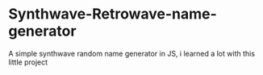 # Synthwave-Retrowave-name-generator

A simple synthwave random name generator in JS, i learned a lot with this little project
